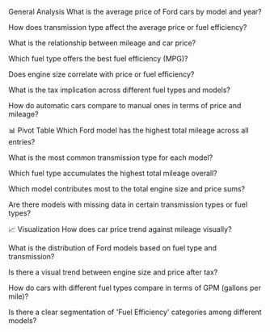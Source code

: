  General Analysis 
What is the average price of Ford cars by model and year?

How does transmission type affect the average price or fuel efficiency?

What is the relationship between mileage and car price?

Which fuel type offers the best fuel efficiency (MPG)?

Does engine size correlate with price or fuel efficiency?

What is the tax implication across different fuel types and models?

How do automatic cars compare to manual ones in terms of price and mileage?

📊 Pivot Table
Which Ford model has the highest total mileage across all entries?

What is the most common transmission type for each model?

Which fuel type accumulates the highest total mileage overall?

Which model contributes most to the total engine size and price sums?

Are there models with missing data in certain transmission types or fuel types?

📈 Visualization
How does car price trend against mileage visually?

What is the distribution of Ford models based on fuel type and transmission?

Is there a visual trend between engine size and price after tax?

How do cars with different fuel types compare in terms of GPM (gallons per mile)?

Is there a clear segmentation of 'Fuel Efficiency' categories among different models?
